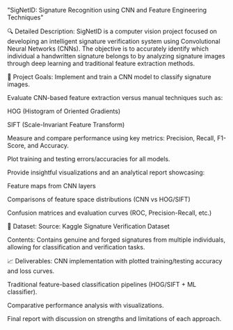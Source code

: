 "SigNetID: Signature Recognition using CNN and Feature Engineering Techniques"

🔍 Detailed Description:
SigNetID is a computer vision project focused on developing an intelligent signature verification system using Convolutional Neural Networks (CNNs). The objective is to accurately identify which individual a handwritten signature belongs to by analyzing signature images through deep learning and traditional feature extraction methods.

📌 Project Goals:
Implement and train a CNN model to classify signature images.

Evaluate CNN-based feature extraction versus manual techniques such as:

HOG (Histogram of Oriented Gradients)

SIFT (Scale-Invariant Feature Transform)

Measure and compare performance using key metrics: Precision, Recall, F1-Score, and Accuracy.

Plot training and testing errors/accuracies for all models.

Provide insightful visualizations and an analytical report showcasing:

Feature maps from CNN layers

Comparisons of feature space distributions (CNN vs HOG/SIFT)

Confusion matrices and evaluation curves (ROC, Precision-Recall, etc.)

📂 Dataset:
Source: Kaggle Signature Verification Dataset

Contents: Contains genuine and forged signatures from multiple individuals, allowing for classification and verification tasks.

📈 Deliverables:
CNN implementation with plotted training/testing accuracy and loss curves.

Traditional feature-based classification pipelines (HOG/SIFT + ML classifier).

Comparative performance analysis with visualizations.

Final report with discussion on strengths and limitations of each approach.

